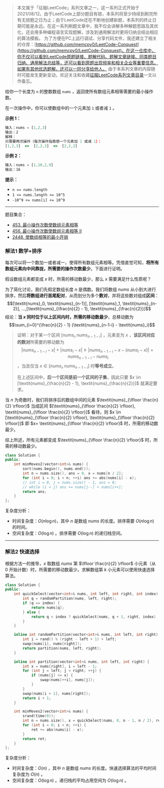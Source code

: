 > 本文属于「征服LeetCode」系列文章之一，这一系列正式开始于2021/08/12。由于LeetCode上部分题目有锁，本系列将至少持续到刷完所有无锁题之日为止；由于LeetCode还在不断地创建新题，本系列的终止日期可能是永远。在这一系列刷题文章中，我不仅会讲解多种解题思路及其优化，还会用多种编程语言实现题解，涉及到通用解法时更将归纳总结出相应的算法模板。
> <b></b>
> 为了方便在PC上运行调试、分享代码文件，我还建立了相关的仓库：[https://github.com/memcpy0/LeetCode-Conquest](https://github.com/memcpy0/LeetCode-Conquest)。在这一仓库中，你不仅可以看到LeetCode原题链接、题解代码、题解文章链接、同类题目归纳、通用解法总结等，还可以看到原题出现频率和相关企业等重要信息。如果有其他优选题解，还可以一同分享给他人。
> <b></b>
> 由于本系列文章的内容随时可能发生更新变动，欢迎关注和收藏[征服LeetCode系列文章目录](https://memcpy0.blog.csdn.net/article/details/119656559)一文以作备忘。

给你一个长度为 `n` 的整数数组 `nums` ，返回使所有数组元素相等需要的最小操作数。

在一次操作中，你可以使数组中的一个元素加 `1` 或者减 `1` 。

**示例 1：**
```js
输入：nums = [1,2,3]
输出：2
解释：
只需要两次操作（每次操作指南使一个元素加 1 或减 1）：
[1,2,3]  =>  [2,2,3]  =>  [2,2,2]
```
**示例 2：**
```js
输入：nums = [1,10,2,9]
输出：16
```
**提示：**
- `n == nums.length`
- `1 <= nums.length <= 10^5`
- `-10^9 <= nums[i] <= 10^9`

---
题目集合：
- [453. 最小操作次数使数组元素相等](https://leetcode.cn/problems/minimum-moves-to-equal-array-elements/)
- [456. 最小操作次数使数组元素相等 II](https://leetcode.cn/problems/minimum-moves-to-equal-array-elements-ii/)
- [2448. 使数组相等的最小开销](https://leetcode.cn/problems/minimum-cost-to-make-array-equal/)
### 解法1 数学+排序
每次可以将一个数加一或者减一，使得所有数组元素相等。凭借直觉可知，**将所有数组元素向中间靠拢，所需要的操作次数最少**。下面进行证明。

假设数组元素都变成 $x$ 时，所需的移动数最少，那么 $x$ 需要满足什么性质呢？

为了简化讨论，我们先假定数组长度 $n$ 是偶数。我们将数组 $\textit{nums}$ 从小到大进行排序，然后**将数组进行首尾配对**，从而划分为多个**数对**，并将这些数对组成**区间**：$$[\textit{nums}_0, \textit{nums}_{n-1}], [\textit{nums}_1, \textit{nums}_{n-2}], ...,[\textit{nums}_{\frac{n}{2} - 1}, \textit{nums}_{\frac{n}{2}}]$$
结论：**当 $x$ 同时位于以上区间内时，所需的移动数最少**，总移动数为 $$\sum_{i=0}^{\frac{n}{2} - 1} (\textit{nums}_{n-1-i} - \textit{nums}_i)$$ 
> 证明：对于某一个区间 $[\textit{nums}_i, \textit{nums}_{n - 1 -i}]$ ，元素变为 $x$ ，**该区间对应的数对**所需要的移动数为 $$|\textit{nums}_{n - 1 - i} - x| + |\textit{nums}_i - x| \ge |\textit{nums}_{n - 1 - i} - x - (\textit{nums}_i - x)| = \textit{nums}_{n - 1 - i} - \textit{nums}_i$$ ，当且仅当 $x\in [\textit{nums}_i, \textit{nums}_{n - 1 -i}]$ 时**等号成立**。
> 
> 在上述区间中，**后一个区间是前一个区间的子集**，因此只要 $x \in [\textit{nums}_{\frac{n}{2} - 1}, \textit{nums}_{\frac{n}{2}}]$ 就满足要求。

当 $n$ 为奇数时，我们将排序后的数组中间的元素 $\textit{nums}_{\lfloor \frac{n}{2} \rfloor}$ 当成区间 $[\textit{nums}_{\lfloor \frac{n}{2} \rfloor}, \textit{nums}_{\lfloor \frac{n}{2} \rfloor}]$ 看待，则 $x \in [\textit{nums}_{\lfloor \frac{n}{2} \rfloor}, \textit{nums}_{\lfloor \frac{n}{2} \rfloor}]$ 即 $x= \textit{nums}_{\lfloor \frac{n}{2} \rfloor}$ 时，所需的移动数最少。
 
综上所述，所有元素都变成 $\textit{nums}_{\lfloor \frac{n}{2} \rfloor}$ 时，所需的移动数最少。
```cpp
class Solution {
public:
    int minMoves2(vector<int>& nums) {
        sort(nums.begin(), nums.end());
        int n = nums.size(), ans = 0, x = nums[n / 2];
        for (int i = 0; i < n; ++i) ans += abs(nums[i] - x);
        // int i = 0, j = nums.size() - 1, ans = 0;
        // while (i < j) ans += nums[j--] + nums[i++];
        return ans;
    }
};
```
复杂度分析：
- 时间复杂度：$O(n\log n)$，其中 $n$ 是数组 $\textit{nums}$ 的长度。排序需要 $O(n\log n)$ 的时间。
- 空间复杂度：$O(\log n)$ 。排序需要 $O(\log n)$ 的递归栈空间。

---
### 解法2 快速选择
根据方法一的推导，$x$ 取数组 $\textit{nums}$ 第 $\lfloor \frac{n}{2} \rfloor$ 小元素（从 $0$ 开始计数）时，所需要的移动数最少。求解数组第 $k$ 小元素可以使用快速选择算法。
```cpp
class Solution {
public:
    int quickSelect(vector<int>& nums, int left, int right, int index) {
        int q = randomPartition(nums, left, right);
        if (q == index) {
            return nums[q];
        } else {
            return q < index ? quickSelect(nums, q + 1, right, index) : quickSelect(nums, left, q - 1, index);
        }
    }

    inline int randomPartition(vector<int>& nums, int left, int right) {
        int i = rand() % (right - left + 1) + left;
        swap(nums[i], nums[right]);
        return partition(nums, left, right);
    }

    inline int partition(vector<int>& nums, int left, int right) {
        int x = nums[right], i = left - 1;
        for (int j = left; j < right; ++j) {
            if (nums[j] <= x) {
                swap(nums[++i], nums[j]);
            }
        }
        swap(nums[i + 1], nums[right]);
        return i + 1;
    }

    int minMoves2(vector<int>& nums) {
        srand(time(0));
        int n = nums.size(), x = quickSelect(nums, 0, n - 1, n / 2), ret = 0;
        for (int i = 0; i < n; ++i) {
            ret += abs(nums[i] - x);
        }
        return ret;
    }
};
```
复杂度分析：
- 时间复杂度：$O(n)$ ，其中 $n$ 是数组 $\textit{nums}$ 的长度。快速选择算法的平均时间复杂度为 $O(n)$ 。
- 空间复杂度：$O(\log n)$ 。递归栈的平均占用空间为 $O(\log n)$ 。